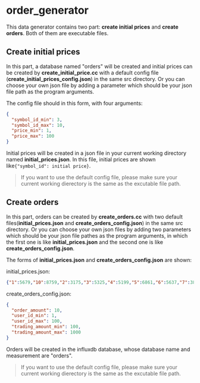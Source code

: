 # order_generator
This data generator contains two part: **create initial prices** and **create orders**. Both of them are executable files.

## Create initial prices

In this part, a database named "orders" will be created and initial prices can be created by **create_initial_price.cc** with a default config file (**create_initial_prices_config.json**) in the same src directory. Or you can choose your own json file by adding a parameter which should be your json file path as the program arguments.

The config file should in this form, with four arguments:

```json
{
  "symbol_id_min": 3,
  "symbol_id_max": 10,
  "price_min": 1,
  "price_max": 100
}
```

Initial prices will be created in a json file in your current working directory named **initial_prices.json**. In this file, initial prices are shown like`{"symbol_id": initial price}`.

> If you want to use the default config file, please make sure your current working dierectory is the same as the excutable file path.

## Create orders

In this part, orders can be created by **create_orders.cc** with two default files(**initial_prices.json** and **create_orders_config.json**) in the same src directory. Or you can choose your own json files by adding two parameters which should be your json file pathes as the program arguments, in which the first one is like **initial_prices.json** and the second one is like **create_orders_config.json**.

The forms of  **initial_prices.json** and **create_orders_config.json** are shown:

initial_prices.json:

```json
{"1":5679,"10":8759,"2":3175,"3":5325,"4":5199,"5":6861,"6":5637,"7":3839,"8":9626,"9":665}
```

create_orders_config.json:

```json
{
  "order_amount": 10,
  "user_id_min": 1,
  "user_id_max": 100,
  "trading_amount_min": 100,
  "trading_amount_max": 1000
}
```

Orders will be created in the influxdb database, whose database name and measurement are "orders".

> If you want to use the default config file, please make sure your current working dierectory is the same as the excutable file path.